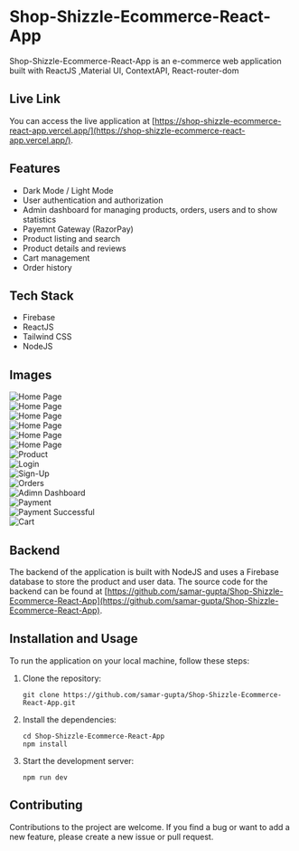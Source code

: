 # Shop-Shizzle-Ecommerce-React-App

Shop-Shizzle-Ecommerce-React-App is an e-commerce web application built with ReactJS ,Material UI, ContextAPI, React-router-dom

## Live Link

You can access the live application at [https://shop-shizzle-ecommerce-react-app.vercel.app/](https://shop-shizzle-ecommerce-react-app.vercel.app/).

## Features

- Dark Mode / Light Mode
- User authentication and authorization
- Admin dashboard for managing products, orders, users and to show statistics
- Payemnt Gateway (RazorPay)
- Product listing and search
- Product details and reviews
- Cart management
- Order history

## Tech Stack
- Firebase
- ReactJS
- Tailwind CSS
- NodeJS
  
## Images

![Home Page](https://res.cloudinary.com/dg3z3xzzx/image/upload/v1711086678/Dashboard-1.png)              
![Home Page](https://res.cloudinary.com/dg3z3xzzx/image/upload/v1711086673/Dashboard-1.5.png)           
![Home Page](https://res.cloudinary.com/dg3z3xzzx/image/upload/v1711086674/Dashboard-2.png)             
![Home Page](https://res.cloudinary.com/dg3z3xzzx/image/upload/v1711086675/Dashboard-2.5.png)           
![Home Page](https://res.cloudinary.com/dg3z3xzzx/image/upload/v1711086670/Dasboard-3.png)              
![Home Page](https://res.cloudinary.com/dg3z3xzzx/image/upload/v1711086677/Dashboard-4.png)             
![Product](https://res.cloudinary.com/dg3z3xzzx/image/upload/v1711088309/Product.png)                  
![Login](https://res.cloudinary.com/dg3z3xzzx/image/upload/v1711086686/Login.png)                      
![Sign-Up](https://res.cloudinary.com/dg3z3xzzx/image/upload/v1711086685/Sign-Up%20Page.png)           
![Orders](https://res.cloudinary.com/dg3z3xzzx/image/upload/v1711086686/Order.png)                    
![Adimn Dashboard](https://res.cloudinary.com/dg3z3xzzx/image/upload/v1711086686/Admin-Dashboard.png)    
![Payment](https://res.cloudinary.com/dg3z3xzzx/image/upload/v1711086682/Payment.png)                  
![Payment Successful](https://res.cloudinary.com/dg3z3xzzx/image/upload/v1711086692/Payment%20Successful.png)    
![Cart](https://res.cloudinary.com/dg3z3xzzx/image/upload/v1711086677/Cart.png) 

## Backend

The backend of the application is built with NodeJS and uses a Firebase database to store the product and user data. The source code for the backend can be found at [https://github.com/samar-gupta/Shop-Shizzle-Ecommerce-React-App](https://github.com/samar-gupta/Shop-Shizzle-Ecommerce-React-App).



## Installation and Usage

To run the application on your local machine, follow these steps:

1. Clone the repository:

   ```
   git clone https://github.com/samar-gupta/Shop-Shizzle-Ecommerce-React-App.git
   ```

2. Install the dependencies:

   ```
   cd Shop-Shizzle-Ecommerce-React-App
   npm install
   ```

3. Start the development server:

   ```
   npm run dev
   ```


## Contributing

Contributions to the project are welcome. If you find a bug or want to add a new feature, please create a new issue or pull request.
